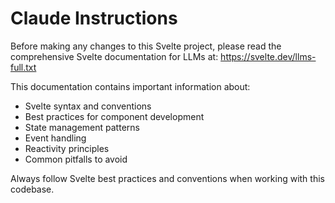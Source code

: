 # Claude Instructions

Before making any changes to this Svelte project, please read the comprehensive Svelte documentation for LLMs at: https://svelte.dev/llms-full.txt

This documentation contains important information about:
- Svelte syntax and conventions
- Best practices for component development
- State management patterns
- Event handling
- Reactivity principles
- Common pitfalls to avoid

Always follow Svelte best practices and conventions when working with this codebase.